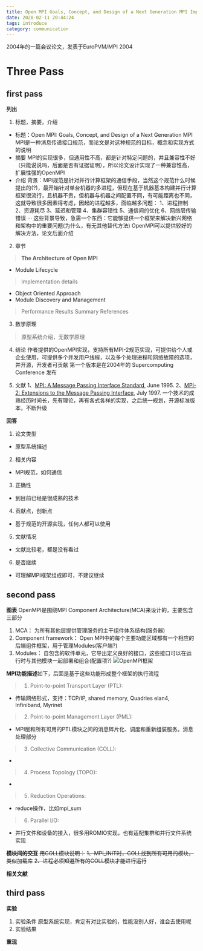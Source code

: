 ```yaml
---
title: Open MPI Goals, Concept, and Design of a Next Generation MPI Implementation
date: 2020-02-11 20:44:24
tags: introduce
category: communication
---
```


2004年的一篇会议论文，发表于EuroPVM/MPI 2004

# Three Pass

## first pass
**列出**
1. 标题，摘要，介绍
 - 标题：Open MPI: Goals, Concept, and Design of a Next Generation MPI 
 MPI是一种消息传递接口规范，而论文是对这种规范的目标，概念和实现方式的说明
 - 摘要
 MPI的实现很多，但通用性不高，都是针对特定问题的，并且兼容性不好（只能说说吗，后面是否有证据证明），所以论文设计实现了一种兼容性高，扩展性强的OpenMPI
 - 介绍
 背景：MPI规范是针对并行计算框架的通信手段，当然这个规范什么时候提出的(?)，最开始针对单台机器的多进程，但现在基于机器基本构建并行计算框架很流行，且机器不贵，但机器与机器之间配置不同，有可能距离也不同，这就导致很多因素得考虑，因起的进程越多，面临越多问题：
 1、进程控制
 2、资源耗尽
 3、延迟和管理
 4、集群容错性
 5、通信间的优化
 6、网络层传输错误
 ···
 这些背景导致，急需一个东西：它能够提供一个框架来解决新兴网络和架构中的重要问题(为什么，有无其他替代方法)
 OpenMPI可以提供较好的解决方法，论文后面介绍
 
2. 章节
> **The Architecture of Open MPI**
 - Module Lifecycle
> Implementation details
 - Object Oriented Approach
 - Module Discovery and Management
> Performance Results
> Summary
> References

3. 数学原理
> 原型系统介绍，无数学原理

4. 结论
作者提供的OpenMPI实现，支持所有MPI-2规范实现，可提供给个人或企业使用，可提供多个并发用户线程，以及多个处理进程和网络故障的选项，并开源，开发者可贡献
第一个版本是在2004年的 Supercomputing Conference 发布

5. 文献
1、[MPI: A Message Passing Interface Standard](http://www.mpi-forum.org), June 1995. 
2、[MPI-2: Extensions to the Message Passing Interface](http://www.mpi-forum.org), July 1997. 
一个技术的成熟经历时间长，先有理论，再有各式各样的实现，之后统一规划，开源标准版本，不断升级

**回答**
1. 论文类型
 - 原型系统描述

2. 相关内容
 - MPI规范，如何通信
 
3. 正确性
 - 到目前已经是很成熟的技术

4. 贡献点，创新点
 - 基于规范的开源实现，任何人都可以使用

5. 文献情况
 - 文献比较老，都是没有看过

6. 是否继续
 - 可理解MPI框架组成即可，不建议继续

## second pass
**图表**
OpenMPI是围绕MPI Component Architecture(MCA)来设计的，主要包含三部分
1. MCA：
 为所有其他层提供管理服务的主干组件体系结构(服务器)
2. Component framework：
 Open MPI中的每个主要功能区域都有一个相应的后端组件框架，用于管理Modules(客户端?)
3. Modules：
 自包含的软件单元，它导出定义良好的接口，这些接口可以在运行时与其他模块一起部署和组合(配置项?)
 ![](/images/OpenMPI/1.png "OpenMPI框架")
 
**MPI功能描述**如下，后面是基于这些功能形成整个框架的执行流程
> 1. Point-to-point Transport Layer (PTL):
 - 传输网络形式，支持：TCP/IP, shared memory, Quadries elan4, Infiniband, Myrinet
> 2. Point-to-point Management Layer (PML):
 - MPI层和所有可用的PTL模块之间的消息碎片化、调度和重新组装服务。消息处理部分
> 3. Collective Communication (COLL):
 - 
> 4. Process Topology (TOPO):
 -
> 5. Reduction Operations:
 - reduce操作，比如mpi_sum
> 6. Parallel I/O:
 - 并行文件和设备的接入，很多用ROMIO实现，也有适配集群和并行文件系统实现

~~**模块间的交互**~~
~~用COLL模块说明：~~
~~1、MPI_INIT时，COLL找到所有可用的模块，类似加载库~~
~~2、进程必须知道所有的COLL模块才能进行运行~~

**相关文献**

## third pass
**实验**
1. 实验条件
原型系统实现，肯定有对比实验的，性能没别人好，谁会去使用呢
2. 实验结果

**重现**
